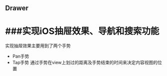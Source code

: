 ## Drawer
###实现iOS抽屉效果、导航和搜索功能
=========
实现抽屉效果主要用到了两个手势
* Pan手势
* Tap手势
通过手势在view上划过的距离及手势结束的时间来决定内容视图的位置
